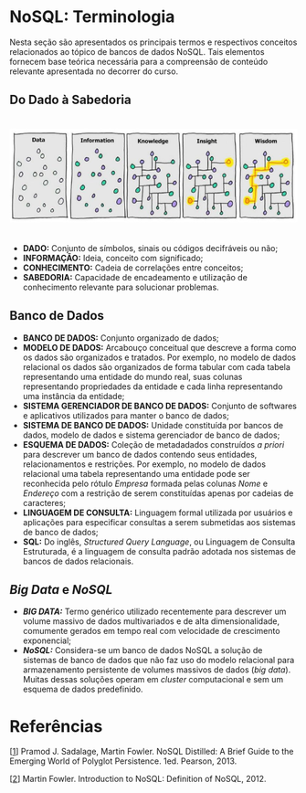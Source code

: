 # NoSQL: Terminologia

Nesta seção são apresentados os principais termos e respectivos conceitos relacionados ao tópico de bancos de dados NoSQL. Tais elementos fornecem base teórica necessária para a compreensão de conteúdo relevante apresentada no decorrer do curso.


## Do Dado à Sabedoria

<p align="center">
<img width="700" vspace="20" src="images/Data2Wisdom.jpg">
</p>

- **DADO:** Conjunto de símbolos, sinais ou códigos decifráveis ou não;
- **INFORMAÇÃO:** Ideia, conceito com significado;
- **CONHECIMENTO:** Cadeia de correlações entre conceitos;
- **SABEDORIA:** Capacidade de encadeamento e utilização de conhecimento relevante para solucionar problemas.

## Banco de Dados

- **BANCO DE DADOS:** Conjunto organizado de dados;
- **MODELO DE DADOS:** Arcabouço conceitual que descreve a forma como os dados são organizados e tratados. Por exemplo, no modelo de dados relacional os dados são organizados de forma tabular com cada tabela representando uma entidade do mundo real, suas colunas representando propriedades da entidade e cada linha representando uma instância da entidade;
- **SISTEMA GERENCIADOR DE BANCO DE DADOS:** Conjunto de softwares e aplicativos utilizados para manter o banco de dados;
- **SISTEMA DE BANCO DE DADOS:** Unidade constituída por bancos de dados, modelo de dados e sistema gerenciador de banco de dados;
- **ESQUEMA DE DADOS:** Coleção de metadadados construídos *a priori* para descrever um banco de dados contendo seus entidades, relacionamentos e restrições. Por exemplo, no modelo de dados relacional uma tabela representando uma entidade  pode ser reconhecida pelo rótulo *Empresa* formada pelas colunas *Nome* e *Endereço* com a restrição de serem constituídas apenas por cadeias de caracteres;
- **LINGUAGEM DE CONSULTA:** Linguagem formal utilizada por usuários e aplicações para especificar consultas a serem submetidas aos sistemas de banco de dados;
- **SQL:** Do inglês, *Structured Query Language*, ou Linguagem de Consulta Estruturada, é a linguagem de consulta padrão adotada nos sistemas de bancos de dados relacionais.

## *Big Data* e *NoSQL*

- ***BIG DATA:*** Termo genérico utilizado recentemente para descrever um volume massivo de dados multivariados e de alta dimensionalidade, comumente gerados em tempo real com velocidade de crescimento exponencial;
- ***NoSQL:*** Considera-se um banco de dados NoSQL a solução de sistemas de banco de dados que não faz uso do modelo relacional para armazenamento persistente de volumes massivos de dados (*big data*). Muitas dessas soluções operam em *cluster* computacional e sem um esquema de dados predefinido.

# Refer&ecirc;ncias

<a name="Sadalage-2013-BOOK"></a>\[[1][1]\] Pramod J. Sadalage, Martin Fowler. NoSQL Distilled: A Brief Guide to the Emerging World of Polyglot Persistence. 1ed. Pearson, 2013.

<a name="Fowler-2012-VIDEO"></a>\[[2][2]\] Martin Fowler. Introduction to NoSQL: Definition of NoSQL, 2012.

[1]: https://doi.org/10.5555/2381014
[2]: https://www.youtube.com/watch?v=qI_g07C_Q5I&t=471s
